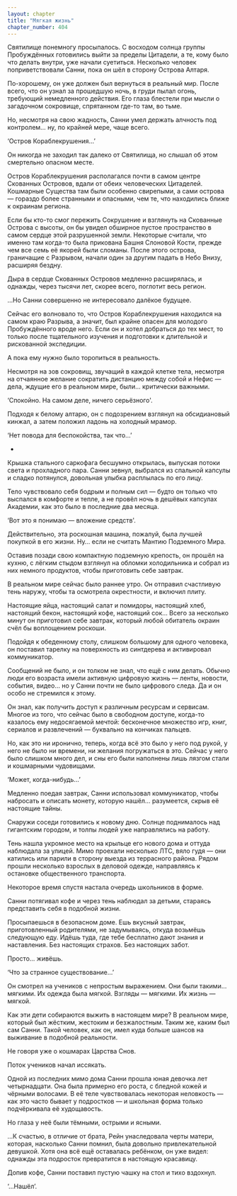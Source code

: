 ```yaml
---
layout: chapter
title: "Мягкая жизнь"
chapter_number: 404
---
```


Святилище понемногу просыпалось. С восходом солнца группы Пробуждённых готовились выйти за пределы Цитадели, а те, кому было что делать внутри, уже начали суетиться. Несколько человек поприветствовали Санни, пока он шёл в сторону Острова Алтаря.

По-хорошему, он уже должен был вернуться в реальный мир. После всего, что он узнал за прошедшую ночь, в груди пылал огонь, требующий немедленного действия. Его глаза блестели при мысли о загадочном сокровище, спрятанном где-то там, во тьме.

Но, несмотря на свою жадность, Санни умел держать алчность под контролем… ну, по крайней мере, чаще всего.

‘Остров Кораблекрушения…’

Он никогда не заходил так далеко от Святилища, но слышал об этом смертельно опасном месте.

Остров Кораблекрушения располагался почти в самом центре Скованных Островов, вдали от обеих человеческих Цитаделей. Кошмарные Существа там были особенно свирепыми, а сами острова — гораздо более странными и опасными, чем те, что находились ближе к окраинам региона.

Если бы кто-то смог пережить Сокрушение и взглянуть на Скованные Острова с высоты, он бы увидел обширное пустое пространство в самом сердце этой разрушенной земли. Некоторые считали, что именно там когда-то была прикована Башня Слоновой Кости, прежде чем все семь её якорей были сломаны. После этого острова, граничащие с Разрывом, начали один за другим падать в Небо Внизу, расширяя бездну.

Дыра в сердце Скованных Островов медленно расширялась, и однажды, через тысячи лет, скорее всего, поглотит весь регион.

…Но Санни совершенно не интересовало далёкое будущее.

Сейчас его волновало то, что Остров Кораблекрушения находился на самом краю Разрыва, а значит, был крайне опасен для молодого Пробуждённого вроде него. Если он и хотел добраться до тех мест, то только после тщательного изучения и подготовки к длительной и рискованной экспедиции.

А пока ему нужно было торопиться в реальность.

Несмотря на зов сокровищ, звучащий в каждой клетке тела, несмотря на отчаянное желание сократить дистанцию между собой и Нефис — дела, ждущие его в реальном мире, были… критически важными.

‘Спокойно. На самом деле, ничего серьёзного'.

Подходя к белому алтарю, он с подозрением взглянул на обсидиановый кинжал, а затем положил ладонь на холодный мрамор.

‘Нет повода для беспокойства, так что…’

*

Крышка стального саркофага бесшумно открылась, выпуская потоки света и прохладного пара. Санни зевнул, выбрался из спальной капсулы и сладко потянулся, довольная улыбка расплылась по его лицу.

Тело чувствовало себя бодрым и полным сил — будто он только что выспался в комфорте и тепле, а не провёл ночь в дешёвых капсулах Академии, как это было в последние два месяца.

‘Вот это я понимаю — вложение средств'.

Действительно, эта роскошная машина, пожалуй, была лучшей покупкой в его жизни. Ну… если не считать Мантию Подземного Мира.

Оставив позади свою компактную подземную крепость, он прошёл на кухню, с лёгким стыдом взглянул на обломки холодильника и собрал из них немного продуктов, чтобы приготовить себе завтрак.

В реальном мире сейчас было раннее утро. Он отправил счастливую тень наружу, чтобы та осмотрела окрестности, и включил плиту.

Настоящие яйца, настоящий салат и помидоры, настоящий хлеб, настоящий бекон, настоящий кофе, настоящий сок… Всего за несколько минут он приготовил себе завтрак, который любой обитатель окраин счёл бы воплощением роскоши.

Подойдя к обеденному столу, слишком большому для одного человека, он поставил тарелку на поверхность из синтдерева и активировал коммуникатор.

Сообщений не было, и он толком не знал, что ещё с ним делать. Обычно люди его возраста имели активную цифровую жизнь — ленты, новости, события, видео… но у Санни почти не было цифрового следа. Да и он особо не стремился к этому.

Он знал, как получить доступ к различным ресурсам и сервисам. Многое из того, что сейчас было в свободном доступе, когда-то казалось ему недосягаемой мечтой: бесконечное множество игр, книг, сериалов и развлечений — буквально на кончиках пальцев.

Но, как это ни иронично, теперь, когда всё это было у него под рукой, у него не было ни времени, ни желания погружаться в это. Сейчас у него было слишком много дел, и сны его были наполнены лишь лязгом стали и кошмарными чудовищами.

‘Может, когда-нибудь…’

Медленно поедая завтрак, Санни использовал коммуникатор, чтобы набросать и описать монету, которую нашёл… разумеется, скрыв её настоящие тайны.

Снаружи соседи готовились к новому дню. Солнце поднималось над гигантским городом, и толпы людей уже направлялись на работу.

Тень нашла укромное место на крыльце его нового дома и оттуда наблюдала за улицей. Мимо проехали несколько ЛТС, вяло гудя — они катились или парили в сторону выезда из террасного района. Рядом прошли несколько взрослых в деловой одежде, направляясь к остановке общественного транспорта.

Некоторое время спустя настала очередь школьников в форме.

Санни потягивал кофе и через тень наблюдал за детьми, стараясь представить себя в подобной жизни.

Просыпаешься в безопасном доме. Ешь вкусный завтрак, приготовленный родителями, не задумываясь, откуда возьмёшь следующую еду. Идёшь туда, где тебе бесплатно дают знания и наставления. Без настоящих страхов. Без настоящих забот.

Просто… живёшь.

‘Что за странное существование…’

Он смотрел на учеников с непростым выражением. Они были такими… мягкими. Их одежда была мягкой. Взгляды — мягкими. Их жизнь — мягкой.

Как эти дети собираются выжить в настоящем мире? В реальном мире, который был жёстким, жестоким и безжалостным. Таким же, каким был сам Санни. Такой человек, как он, имел куда больше шансов на выживание в подобной реальности.

Не говоря уже о кошмарах Царства Снов.

Поток учеников начал иссякать.

Одной из последних мимо дома Санни прошла юная девочка лет четырнадцати. Она была примерно его роста, с бледной кожей и чёрными волосами. В её теле чувствовалась некоторая неловкость — как это часто бывает у подростков — и школьная форма только подчёркивала её худощавость.

Но глаза у неё были тёмными, острыми и ясными.

…К счастью, в отличие от брата, Рейн унаследовала черты матери, которая, насколько Санни помнил, была довольно привлекательной девушкой. Хотя она всё ещё оставалась ребёнком, он уже видел: однажды эта подросток превратится в настоящую красавицу.

Допив кофе, Санни поставил пустую чашку на стол и тихо вздохнул.

‘…Нашёл’.